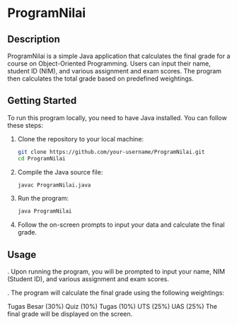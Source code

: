 # ProgramNilai

## Description

ProgramNilai is a simple Java application that calculates the final grade for a course on Object-Oriented Programming. Users can input their name, student ID (NIM), and various assignment and exam scores. The program then calculates the total grade based on predefined weightings.

## Getting Started

To run this program locally, you need to have Java installed. You can follow these steps:

1. Clone the repository to your local machine:

   ```bash
   git clone https://github.com/your-username/ProgramNilai.git
   cd ProgramNilai
2. Compile the Java source file:
   ```bash
   javac ProgramNilai.java
3. Run the program:
   ```bash
   java ProgramNilai
5. Follow the on-screen prompts to input your data and calculate the final grade.

## Usage
. Upon running the program, you will be prompted to input your name, NIM (Student ID), and various assignment and exam scores.

. The program will calculate the final grade using the following weightings:

Tugas Besar (30%)
Quiz (10%)
Tugas (10%)
UTS (25%)
UAS (25%)
The final grade will be displayed on the screen.
